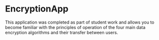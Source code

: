 # EncryptionApp
 This application was completed as part of student work and allows you to become familiar with the principles of operation of the four main data encryption algorithms and their transfer between users.
